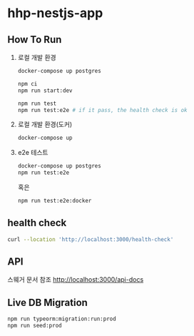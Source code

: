 # hhp-nestjs-app

## How To Run

1. 로컬 개발 환경

    ```bash
    docker-compose up postgres

    npm ci
    npm run start:dev

    npm run test
    npm run test:e2e # if it pass, the health check is ok
    ```

2. 로컬 개발 환경(도커)

    ```bash
    docker-compose up
    ```

3. e2e 테스트

    ```bash
    docker-compose up postgres
    npm run test:e2e
    ```

    혹은

    ```bash
    npm run test:e2e:docker
    ```

## health check

```bash
curl --location 'http://localhost:3000/health-check'
```

## API

스웨거 문서 참조 [http://localhost:3000/api-docs](http://localhost:3000/api-docs)

## Live DB Migration

```bash
npm run typeorm:migration:run:prod
npm run seed:prod
```
